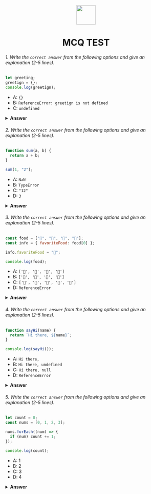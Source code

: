 <div align="center">
  <img height="60" src="https://edurev.gumlet.io/AllImages/original/ApplicationImages/CourseImages/944e5d47-8c55-4a89-91e5-22ab5f2798fc_CI.png">
  <h1>MCQ TEST</h1>
</div>

###### 1. Write the `correct answer` from the following options and give an explanation (2-5 lines).

```javascript
let greeting;
greetign = {};
console.log(greetign);
```

- A: `{}`
- B: `ReferenceError: greetign is not defined`
- C: `undefined`

<details><summary><b>Answer</b></summary>
<p>

#### Answer: B?

<i>In the first line,  declared a variable named greeting but didn't assign any value to it.
 it will throw a ReferenceError since the variable is not properly declared.</i>

</p>
</details>

###### 2. Write the `correct answer` from the following options and give an explanation (2-5 lines).

```javascript
function sum(a, b) {
  return a + b;
}

sum(1, "2");
```

- A: `NaN`
- B: `TypeError`
- C: `"12"`
- D: `3`

<details><summary><b>Answer</b></summary>
<p>

#### Answer: C?

<i>The sum function takes two parameters a and b and returns their sum using the + operator.
When  call sum(1, "2"), JavaScript performs type coercion and converts the number 1 to a string to make the operation possible, resulting in the concatenation of the strings "1" and "2" to give "12".</i>

</p>
</details>

###### 3. Write the `correct answer` from the following options and give an explanation (2-5 lines).

```javascript
const food = ["🍕", "🍫", "🥑", "🍔"];
const info = { favoriteFood: food[0] };

info.favoriteFood = "🍝";

console.log(food);
```

- A: `['🍕', '🍫', '🥑', '🍔']`
- B: `['🍝', '🍫', '🥑', '🍔']`
- C: `['🍝', '🍕', '🍫', '🥑', '🍔']`
- D: `ReferenceError`

<details><summary><b>Answer</b></summary>
<p>

#### Answer: A?

<i>The food array is defined with initial values "🍕", "🍫", "🥑", "🍔".
The info object is created with a property favoriteFood set to the first element of the food array, which is "🍕".
Later,  change the value of info.favoriteFood to "🍝", but this does not modify the original food array.
 for this reason it remains unchanged, and the output is ['🍕', '🍫', '🥑', '🍔']</i>

</p>
</details>

###### 4. Write the `correct answer` from the following options and give an explanation (2-5 lines).

```javascript
function sayHi(name) {
  return `Hi there, ${name}`;
}

console.log(sayHi());
```

- A: `Hi there,`
- B: `Hi there, undefined`
- C: `Hi there, null`
- D: `ReferenceError`

<details><summary><b>Answer</b></summary>
<p>

#### Answer: B?

<i> 
no argument is provided when the sayHi is called.
In JavaScript, when a function is called with missing arguments, the missing parameters are assigned the value undefined. Therefore, the result is "Hi there, undefined" because name is not passed a value in the function call.</i>

</p>
</details>

###### 5. Write the `correct answer` from the following options and give an explanation (2-5 lines).

```javascript
let count = 0;
const nums = [0, 1, 2, 3];

nums.forEach((num) => {
  if (num) count += 1;
});

console.log(count);
```

- A: 1
- B: 2
- C: 3
- D: 4

<details><summary><b>Answer</b></summary>
<p>

#### Answer: C?

<i>The forEach method iterates over each element in the nums array.
The callback function (num) => { if (num) count += 1; } increments the count variable only when the current element num is truthy. In JavaScript, 0 is considered falsy, and all other numbers are truthy.
Therefore, only the elements 1, 2, and 3 will increment the count. The final value of count is 3.  </i>

</p>
</details>